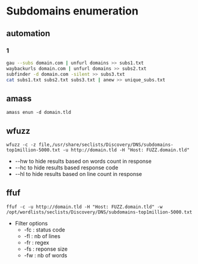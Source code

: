# Subdomains enumeration
## automation
### 1
```bash
gau --subs domain.com | unfurl domains >> subs1.txt
waybackurls domain.com | unfurl domains >> subs2.txt
subfinder -d domain.com -silent >> subs3.txt
cat subs1.txt subs2.txt subs3.txt | anew >> unique_subs.txt
```
## amass
`amass enun -d domain.tld`

## wfuzz
`wfuzz -c -z file,/usr/share/seclists/Discovery/DNS/subdomains-top1million-5000.txt -u http://domain.tld -H "Host: FUZZ.domain.tld"`
- --hw to hide results based on words count in response
- --hc to hide results based response code
- --hl to hide results based on line count in response

## ffuf
`ffuf -c -u http://domain.tld -H "Host: FUZZ.domain.tld" -w /opt/wordlists/seclists/Discovery/DNS/subdomains-top1million-5000.txt`

- Filter options
	- -fc : status code
	- -fl : nb of lines
	- -fr : regex
	- -fs : reponse size
	- -fw : nb of words